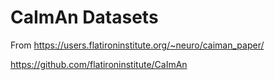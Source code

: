 # CaImAn Datasets



From https://users.flatironinstitute.org/~neuro/caiman_paper/


https://github.com/flatironinstitute/CaImAn

